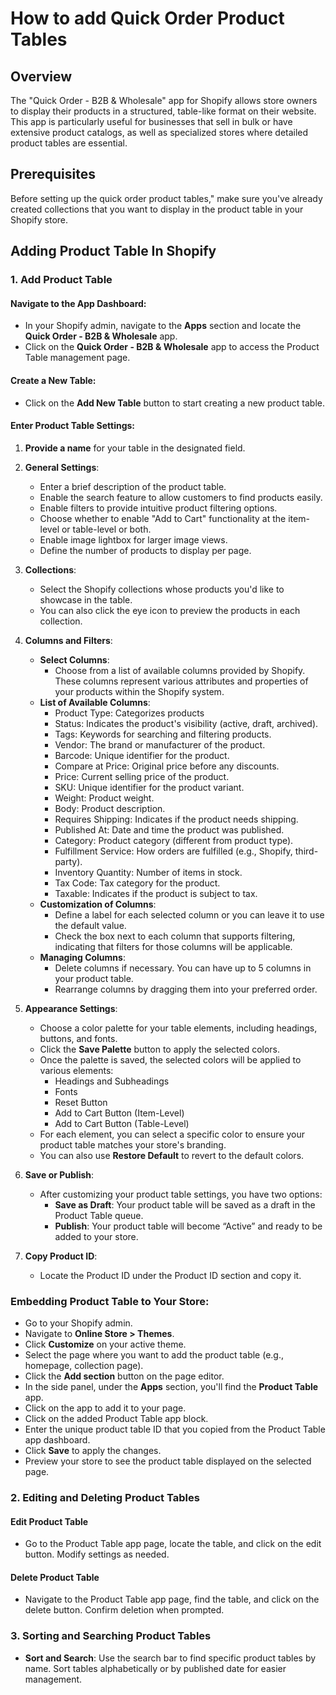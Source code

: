 # How to add Quick Order Product Tables

## Overview
The "Quick Order - B2B & Wholesale" app for Shopify allows store owners to display their products in a structured, table-like format on their website. This app is particularly useful for businesses that sell in bulk or have extensive product catalogs, as well as specialized stores where detailed product tables are essential.

## Prerequisites
Before setting up the quick order product tables," make sure you've already created collections that you want to display in the product table in your Shopify store.

## Adding Product Table In Shopify

### 1. Add Product Table

#### Navigate to the App Dashboard:
- In your Shopify admin, navigate to the **Apps** section and locate the **Quick Order - B2B & Wholesale** app.
- Click on the **Quick Order - B2B & Wholesale** app to access the Product Table management page.

#### Create a New Table:
- Click on the **Add New Table** button to start creating a new product table.

#### Enter Product Table Settings:
1. **Provide a name** for your table in the designated field.
2. **General Settings**:
   - Enter a brief description of the product table.
   - Enable the search feature to allow customers to find products easily.
   - Enable filters to provide intuitive product filtering options.
   - Choose whether to enable "Add to Cart" functionality at the item-level or table-level or both.
   - Enable image lightbox for larger image views.
   - Define the number of products to display per page.

3. **Collections**:
   - Select the Shopify collections whose products you'd like to showcase in the table.
   - You can also click the eye icon to preview the products in each collection.

4. **Columns and Filters**:
   - **Select Columns**:
     - Choose from a list of available columns provided by Shopify. These columns represent various attributes and properties of your products within the Shopify system.
   - **List of Available Columns**:
     - Product Type: Categorizes products
     - Status: Indicates the product's visibility (active, draft, archived).
     - Tags: Keywords for searching and filtering products.
     - Vendor: The brand or manufacturer of the product.
     - Barcode: Unique identifier for the product.
     - Compare at Price: Original price before any discounts.
     - Price: Current selling price of the product.
     - SKU: Unique identifier for the product variant.
     - Weight: Product weight.
     - Body: Product description.
     - Requires Shipping: Indicates if the product needs shipping.
     - Published At: Date and time the product was published.
     - Category: Product category (different from product type).
     - Fulfillment Service: How orders are fulfilled (e.g., Shopify, third-party).
     - Inventory Quantity: Number of items in stock.
     - Tax Code: Tax category for the product.
     - Taxable: Indicates if the product is subject to tax.
   - **Customization of Columns**:
     - Define a label for each selected column or you can leave it to use the default value.
     - Check the box next to each column that supports filtering, indicating that filters for those columns will be applicable.
   - **Managing Columns**:
     - Delete columns if necessary. You can have up to 5 columns in your product table.
     - Rearrange columns by dragging them into your preferred order.

5. **Appearance Settings**:
   - Choose a color palette for your table elements, including headings, buttons, and fonts.
   - Click the **Save Palette** button to apply the selected colors.
   - Once the palette is saved, the selected colors will be applied to various elements:
     - Headings and Subheadings
     - Fonts
     - Reset Button
     - Add to Cart Button (Item-Level)
     - Add to Cart Button (Table-Level)
   - For each element, you can select a specific color to ensure your product table matches your store's branding.
   - You can also use **Restore Default** to revert to the default colors.

6. **Save or Publish**:
   - After customizing your product table settings, you have two options:
     - **Save as Draft**: Your product table will be saved as a draft in the Product Table queue.
     - **Publish**: Your product table will become “Active” and ready to be added to your store.

7. **Copy Product ID**:
   - Locate the Product ID under the Product ID section and copy it.

### Embedding Product Table to Your Store:
- Go to your Shopify admin.
- Navigate to **Online Store > Themes**.
- Click **Customize** on your active theme.
- Select the page where you want to add the product table (e.g., homepage, collection page).
- Click the **Add section** button on the page editor.
- In the side panel, under the **Apps** section, you'll find the **Product Table** app.
- Click on the app to add it to your page.
- Click on the added Product Table app block.
- Enter the unique product table ID that you copied from the Product Table app dashboard.
- Click **Save** to apply the changes.
- Preview your store to see the product table displayed on the selected page.

### 2. Editing and Deleting Product Tables

#### Edit Product Table
- Go to the Product Table app page, locate the table, and click on the edit button. Modify settings as needed.

#### Delete Product Table
- Navigate to the Product Table app page, find the table, and click on the delete button. Confirm deletion when prompted.

### 3. Sorting and Searching Product Tables
- **Sort and Search**: Use the search bar to find specific product tables by name. Sort tables alphabetically or by published date for easier management.
